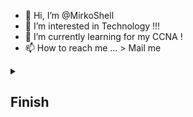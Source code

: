 <!-- 
  <<< Author notes: Finish >>> 
  Review what we learned, ask for feedback, provide next steps.
-->

- 👋 Hi, I’m @MirkoShell
- 👀 I’m interested in Technology !!!
- 🌱 I’m currently learning for my CCNA !
- 📫 How to reach me ... > Mail me






<details id=X>
<summary><h2>Finish</h2></summary>

_Congratulations, you've completed this course and joined the world of developers!_

<img src=https://octodex.github.com/images/collabocats.jpg alt=celebrate width=300 align=right>

Here's a recap of your accomplishments:

- You learned about GitHub, repositories, branches, commits, and pull requests.
- You created a branch, a commit, and a pull request.
- You merged a pull request.
- You made your first contribution! :tada:



<!-- 
  <<< Author notes: Section 2 >>> 
-->


<!-- 
  <<< Author notes: Fun SectionSection 2 >>> 

  ![r e a d m e](https://raw.githubusercontent.com/this-fifo/this-fifo/master/felix.gif)

-->

![r e a d m e](https://raw.githubusercontent.com/MirkoShell/Tech/maain/felix.gif)



<!-- 
  <<< Author notes: Section 2 >>> 
-->





[![Top Langs](https://github-readme-stats.vercel.app/api/top-langs/?username=mirkoshell&langs_count=8)](https://github.com/anuraghazra/github-readme-stats)




****** 
[![Top Langs](https://github-readme-stats.vercel.app/api/top-langs/?username=mirkoshell&layout=compact)](https://github.com/mirkoshell/github-stats)

<!---
End Section 1 - Intro + 
------------------------------------------  
Start Section 2 - SkillCard
--->  

<br>  
<p align="center" dir="auto">

![X's GitHub stats](https://github-readme-stats.vercel.app/api?username=MirkoShell&show_icons=true&theme=tokyonight&hide_border=true)
<!---

![X's GitHub stats](https://github-readme-stats.vercel.app/api/top-langs/?username=MirkoShell&layout=compact&theme=tokyonight&hide_border=false)

--->

  
  
![r e a d m e](https://raw.githubusercontent.com/this-fifo/this-fifo/master/felix.gif)

<a href="https://federlechner.com" rel="follow"><a target="_blank" rel="noopener noreferrer nofollow" href=""><img src="https://camo.githubusercontent.com/33e196d6abd5cd5afaac5ed55ffc7bf0eb07863cee771c7c1123a1d7e1449c4c/68747470733a2f2f6769746875622d726561646d652d73746174732e76657263656c2e6170702f6170692f746f702d6c616e67732f3f757365726e616d653d476964656f6e576f6c6665266c61796f75743d636f6d70616374267468656d653d746f6b796f6e6967687426686964655f626f726465723d74727565" width="325" data-canonical-src="https://github-readme-stats.vercel.app/api/top-langs/?username=MirkoShell&amp;layout=compact&amp;theme=tokyonight&amp;hide_border=false" style="max-width: 100%;">
</a> 
<br>
</p>

<!---------------------------------------------

![MirkoShell's GitHub stats](https://github-readme-stats.vercel.app/api?username=mirkoshell&layout=compact&show_icons=true&theme=tokyonight;hide_border=true)



![MirkoShell's GitHub stats](https://github-readme-stats.vercel.app/api/top-langs/?username=MirkoShell&amp;layout=compact&amp;theme=tokyonight&amp;hide_border=true)



![MirkoShell's GitHub stats](https://github-readme-stats.vercel.app/api?username=mirkoshell&show_icons=true&theme=tokyonight)

![MirkoShell's GitHub stats](https://github-readme-stats.vercel.app/api/top-langs/?username=MirkoShell&amp;layout=compact&amp;theme=tokyonight&amp;hide_border=true)




MirkoShell/MirkoShell is a ✨ special ✨ repository because its `README.md` (this file) appears on your GitHub profile.
You can click the Preview link to take a look at your changes.

------------------------------------------

  
  ![MirkoShell's GitHub stats](https://github-readme-stats.vercel.app/api?username=mirkoshell&show_icons=true&theme=tokyonight)
 
 <a target="_blank" rel="noopener noreferrer nofollow" href=""><img src="" width="325" data-canonical-src="https://github-readme-stats.vercel.app/api/top-langs/?username=MirkoShell&amp;layout=compact&amp;theme=tokyonight&amp;hide_border=true" style="max-width: 100%;"></a>
 
 * * * <br> <br> 
 --->
<!---

End Section 1
------------------------------------------  
Start Section 2

--->  
  -   Customizing repo card <br>
  github.com/anuraghazra/github-readme-stats//api/pin?username=anuraghazra&repo=github-readme-stats=tokyonight&hide_border=true)
    username=mirkoshell


  -   Customizing repo card <br>
![Customized Card](https://github-readme-stats.vercel.app/api/pin?username=mirkoshell&repo=the-book-of-secret-knowledge&theme=tokyonight&hide_border=true)

## :sparkling_heart: Support the project<br> 

I open-source almost everything I can and try to reply to everyone needing help using these projects. Obviously,
this takes time. You can use this service for free.<br> 

However, if you are using this project and are happy with it or just want to encourage me to continue creating stuff, there are a few ways you can do it:

-   Giving proper credit when you use github-readme-stats on your readme, linking back to it :D
-   Starring and sharing the project :rocket:


<!---

End Section 4
------------------------------------------  
Start Section 5
--->
  
Testing Stats View,<br>

wanna have a look?<br>
  -   Customizing stats card <br>
![MirkoShell's GitHub stats](https://github-readme-stats.vercel.app/api?username=mirkoshell&show_icons=true&theme=tokyonight)

<br>
wanna deeper look ?  <br>
</details>

